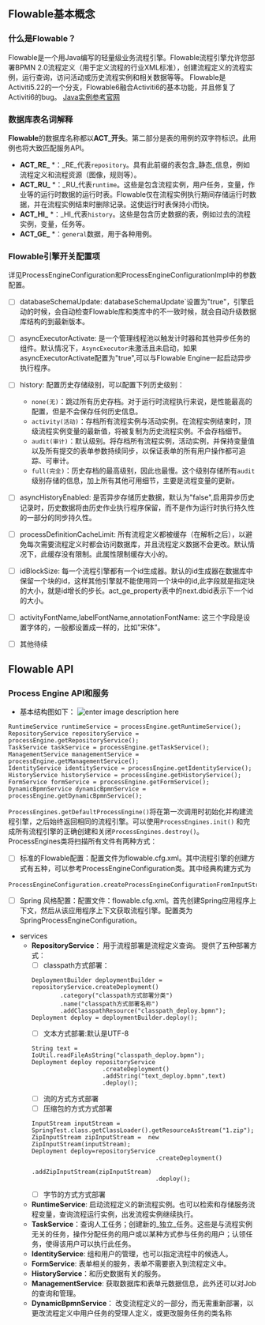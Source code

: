 
## Flowable基本概念

  ### 什么是Flowable？
Flowable是一个用Java编写的轻量级业务流程引擎。Flowable流程引擎允许您部署BPMN 2.0流程定义（用于定义流程的行业XML标准），创建流程定义的流程实例，运行查询，访问活动或历史流程实例和相关数据等等。
	Flowable是Activiti5.22的一个分支，Flowable6融合Activiti6的基本功能，并且修复了Activiti6的bug。
   [Java实例参考官网](https://www.flowable.org/docs/userguide/index.html#getting.started.command.line) 

### 数据库表名词解释
**Flowable**的数据库名称都以**ACT_开头**。第二部分是表的用例的双字符标识。此用例也将大致匹配服务API。

-   **ACT_RE_** *：_RE_代表`repository`。具有此前缀的表包含_静态_信息，例如流程定义和流程资源（图像，规则等）。  
-   **ACT_RU_** *：_RU_代表`runtime`。这些是包含流程实例，用户任务，变量，作业等的运行时数据的运行时表。Flowable仅在流程实例执行期间存储运行时数据，并在流程实例结束时删除记录。这使运行时表保持小而快。
-   **ACT_HI_** *：_HI_代表`history`。这些是包含历史数据的表，例如过去的流程实例，变量，任务等。
-   **ACT_GE_** *：`general`数据，用于各种用例。

### Flowable引擎开关配置项
  详见ProcessEngineConfiguration和ProcessEngineConfigurationImpl中的参数配置。
 - [ ] databaseSchemaUpdate: databaseSchemaUpdate`设置为"true"，引擎启动的时候，会自动检查Flowable库和类库中的不一致时候，就会自动升级数据库结构的到最新版本。
 - [ ] asyncExecutorActivate: 是一个管理线程池以触发计时器和其他异步任务的组件。默认情况下，`AsyncExecutor`未激活且未启动，如果asyncExecutorActivate配置为"true",可以与Flowable Engine一起启动异步执行程序。
 - [ ] history: 配置历史存储级别，可以配置下列历史级别：

    -   `none(无)`：跳过所有历史存档。对于运行时流程执行来说，是性能最高的配置，但是不会保存任何历史信息。    
    -   `activity(活动)`：存档所有流程实例与活动实例。在流程实例结束时，顶级流程实例变量的最新值，将被复制为历史流程实例。不会存档细节。   
   -   `audit(审计)`：默认级别。将存档所有流程实例，活动实例，并保持变量值以及所有提交的表单参数持续同步，以保证表单的所有用户操作都可追踪、可审计。
   -   `full(完全)`：历史存档的最高级别，因此也最慢。这个级别存储所有`audit`级别存储的信息，加上所有其他可用细节，主要是流程变量的更新。

 - [ ] asyncHistoryEnabled: 是否异步存储历史数据，默认为"false",启用异步历史记录时，历史数据将由历史作业执行程序保留，而不是作为运行时执行持久性的一部分的同步持久性。
 - [ ] processDefinitionCacheLimit: 所有流程定义都被缓存（在解析之后），以避免每次需要流程定义时都会访问数据库，并且流程定义数据不会更改。默认情况下，此缓存没有限制。此属性限制缓存大小的。

 - [ ] idBlockSize: 每一个流程引擎都有一个id生成器。默认的id生成器在数据库中保留一个块的id，这样其他引擎就不能使用同一个块中的id,此字段就是指定块的大小，就是id增长的步长。act_ge_property表中的next.dbid表示下一个id的大小。
 - [ ] activityFontName,labelFontName,annotationFontName: 这三个字段是设置字体的，一般都设置成一样的，比如"宋体"。
 - [ ] 其他待续


## Flowable API

### Process Engine API和服务
 - 基本结构图如下：
 ![enter image description here](https://github.com/yeeNote/flowable/Flowable-service.png)
 
```
RuntimeService runtimeService = processEngine.getRuntimeService();
RepositoryService repositoryService = processEngine.getRepositoryService();
TaskService taskService = processEngine.getTaskService();
ManagementService managementService = processEngine.getManagementService();
IdentityService identityService = processEngine.getIdentityService();
HistoryService historyService = processEngine.getHistoryService();
FormService formService = processEngine.getFormService();
DynamicBpmnService dynamicBpmnService = processEngine.getDynamicBpmnService();
```
`ProcessEngines.getDefaultProcessEngine()`将在第一次调用时初始化并构建流程引擎，之后始终返回相同的流程引擎。可以使用`ProcessEngines.init()` 和完成所有流程引擎的正确创建和关闭`ProcessEngines.destroy()`。
ProcessEngines类将扫描所有文件有两种方式：
 - [ ] 标准的Flowable配置：配置文件为flowable.cfg.xml。其中流程引擎的创建方式有五种，可以参考ProcessEngineConfiguration类。其中经典构建方式为
 ```
ProcessEngineConfiguration.createProcessEngineConfigurationFromInputStream(inputStream).buildProcessEngine()。
 ```
 - [ ] Spring 风格配置：配置文件：flowable.cfg.xml。首先创建Spring应用程序上下文，然后从该应用程序上下文获取流程引擎。配置类为SpringProcessEngineConfiguration。
- services
    - **RepositoryService**： 用于流程部署是流程定义查询。 提供了五种部署方式：
         - [ ] classpath方式部署：
         ```
         DeploymentBuilder deploymentBuilder = repositoryService.createDeployment()
		         .category("classpath方式部署分类")
		         .name("classpath方式部署名称")
		         .addClasspathResource("classpath_deploy.bpmn");
         Deployment deploy = deploymentBuilder.deploy();
       ```
         - [ ] 文本方式部署:默认是UTF-8
         ```
         String text =  IoUtil.readFileAsString("classpath_deploy.bpmn");		     
         Deployment deploy repositoryService
					         .createDeployment()
					         .addString("text_deploy.bpmn",text)
					         .deploy();         
         ```
         - [ ] 流的方式方式部署
         - [ ] 压缩包的方式方式部署
         ```
         InputStream inputStream = SpringTest.class.getClassLoader().getResourceAsStream("1.zip");
         ZipInputStream zipInputStream =  new  ZipInputStream(inputStream);
         Deployment deploy=repositoryService
                                            .createDeployment()
                                            .addZipInputStream(zipInputStream)
                                            .deploy();
         ```
         - [ ] 字节的方式方式部署
    - **RuntimeService**: 启动流程定义的新流程实例。也可以检索和存储服务流程变量，查询流程运行实例，出发流程实例继续执行。
    - **TaskService**：查询人工任务；创建新的_独立_任务。这些是与流程实例无关的任务，操作分配任务的用户或以某种方式参与任务的用户；认领任务，使得该用户可以执行此任务。
    - **IdentityService**: 组和用户的管理，也可以指定流程中的候选人。
    - **FormService**: 表单相关的服务，表单不需要嵌入到流程定义中。
    - **HistoryService**：和历史数据有关的服务。
    - **ManagementService**: 获取数据库和表单元数据信息，此外还可以对Job的查询和管理。
    - **DynamicBpmnService**： 改变流程定义的一部分，而无需重新部署，以更改流程定义中用户任务的受理人定义，或更改服务任务的类名称
 


 
 



<!--stackedit_data:
eyJoaXN0b3J5IjpbLTE2MDQ5MjcxODldfQ==
-->